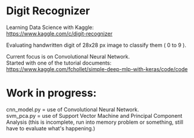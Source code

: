 # Digit Recognizer

Learning Data Science with Kaggle: <br />
https://www.kaggle.com/c/digit-recognizer

Evaluating handwritten digit of  28x28 px image to classify them ( 0 to 9 ).

Current focus is on Convolutional Neural Network. <br />
Started with one of the tutorial documents: <br />
https://www.kaggle.com/fchollet/simple-deep-mlp-with-keras/code/code

# Work in progress:
cnn_model.py = use of Convolutional Neural Network. <br />
svm_pca.py = use of Support Vector Machine and Principal Component Analysis (this is incomplete, run into memory problem or something, still have to evaluate what's happening.)

